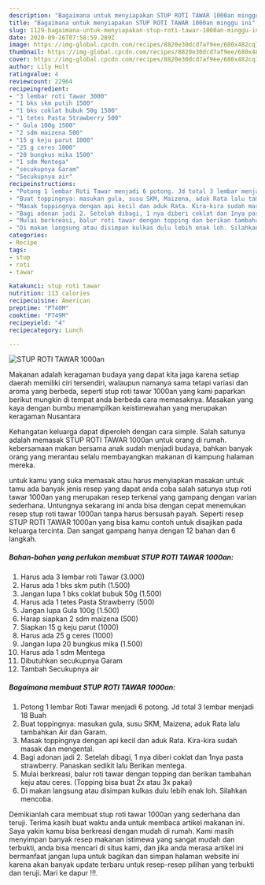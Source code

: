 ```yaml
---
description: "Bagaimana untuk menyiapakan STUP ROTI TAWAR 1000an minggu ini"
title: "Bagaimana untuk menyiapakan STUP ROTI TAWAR 1000an minggu ini"
slug: 1129-bagaimana-untuk-menyiapakan-stup-roti-tawar-1000an-minggu-ini
date: 2020-09-26T07:58:59.289Z
image: https://img-global.cpcdn.com/recipes/8820e30dcd7af9ee/680x482cq70/stup-roti-tawar-1000an-foto-resep-utama.jpg
thumbnail: https://img-global.cpcdn.com/recipes/8820e30dcd7af9ee/680x482cq70/stup-roti-tawar-1000an-foto-resep-utama.jpg
cover: https://img-global.cpcdn.com/recipes/8820e30dcd7af9ee/680x482cq70/stup-roti-tawar-1000an-foto-resep-utama.jpg
author: Lily Holt
ratingvalue: 4
reviewcount: 22964
recipeingredient:
- "3 lembar roti Tawar 3000"
- "1 bks skm putih 1500"
- "1 bks coklat bubuk 50g 1500"
- "1 tetes Pasta Strawberry 500"
- " Gula 100g 1500"
- "2 sdm maizena 500"
- "15 g keju parut 1000"
- "25 g ceres 1000"
- "20 bungkus mika 1500"
- "1 sdm Mentega"
- "secukupnya Garam"
- "Secukupnya air"
recipeinstructions:
- "Potong 1 lembar Roti Tawar menjadi 6 potong. Jd total 3 lembar menjadi 18 Buah"
- "Buat toppingnya: masukan gula, susu SKM, Maizena, aduk Rata lalu tambahkan Air dan Garam."
- "Masak toppingnya dengan api kecil dan aduk Rata. Kira-kira sudah masak dan mengental."
- "Bagi adonan jadi 2. Setelah dibagi, 1 nya diberi coklat dan 1nya pasta strawberry. Panaskan sedikit lalu Berikan mentega."
- "Mulai berkreasi, balur roti tawar dengan topping dan berikan tambahan keju atau ceres. (Topping bisa buat 2x atau 3x pakai)"
- "Di makan langsung atau disimpan kulkas dulu lebih enak loh. Silahkan mencoba."
categories:
- Recipe
tags:
- stup
- roti
- tawar

katakunci: stup roti tawar 
nutrition: 113 calories
recipecuisine: American
preptime: "PT40M"
cooktime: "PT49M"
recipeyield: "4"
recipecategory: Lunch

---
```



![STUP ROTI TAWAR 1000an](https://img-global.cpcdn.com/recipes/8820e30dcd7af9ee/680x482cq70/stup-roti-tawar-1000an-foto-resep-utama.jpg)

Makanan adalah keragaman budaya yang dapat kita jaga karena setiap daerah memiliki ciri tersendiri, walaupun namanya sama tetapi variasi dan aroma yang berbeda, seperti stup roti tawar 1000an yang kami paparkan berikut mungkin di tempat anda berbeda cara memasaknya. Masakan yang kaya dengan bumbu menampilkan keistimewahan yang merupakan keragaman Nusantara



Kehangatan keluarga dapat diperoleh dengan cara simple. Salah satunya adalah memasak STUP ROTI TAWAR 1000an untuk orang di rumah. kebersamaan makan bersama anak sudah menjadi budaya, bahkan banyak orang yang merantau selalu membayangkan makanan di kampung halaman mereka.

untuk kamu yang suka memasak atau harus menyiapkan masakan untuk tamu ada banyak jenis resep yang dapat anda coba salah satunya stup roti tawar 1000an yang merupakan resep terkenal yang gampang dengan varian sederhana. Untungnya sekarang ini anda bisa dengan cepat menemukan resep stup roti tawar 1000an tanpa harus bersusah payah.
Seperti resep STUP ROTI TAWAR 1000an yang bisa kamu contoh untuk disajikan pada keluarga tercinta. Dan sangat gampang hanya dengan 12 bahan dan 6 langkah.


<!--inarticleads1-->

##### Bahan-bahan yang perlukan membuat STUP ROTI TAWAR 1000an:

1. Harus ada 3 lembar roti Tawar (3.000)
1. Harus ada 1 bks skm putih (1.500)
1. Jangan lupa 1 bks coklat bubuk 50g (1.500)
1. Harus ada 1 tetes Pasta Strawberry (500)
1. Jangan lupa  Gula 100g (1.500)
1. Harap siapkan 2 sdm maizena (500)
1. Siapkan 15 g keju parut (1000)
1. Harus ada 25 g ceres (1000)
1. Jangan lupa 20 bungkus mika (1.500)
1. Harus ada 1 sdm Mentega
1. Dibutuhkan secukupnya Garam
1. Tambah Secukupnya air




<!--inarticleads2-->

##### Bagaimana membuat  STUP ROTI TAWAR 1000an:

1. Potong 1 lembar Roti Tawar menjadi 6 potong. Jd total 3 lembar menjadi 18 Buah
1. Buat toppingnya: masukan gula, susu SKM, Maizena, aduk Rata lalu tambahkan Air dan Garam.
1. Masak toppingnya dengan api kecil dan aduk Rata. Kira-kira sudah masak dan mengental.
1. Bagi adonan jadi 2. Setelah dibagi, 1 nya diberi coklat dan 1nya pasta strawberry. Panaskan sedikit lalu Berikan mentega.
1. Mulai berkreasi, balur roti tawar dengan topping dan berikan tambahan keju atau ceres. (Topping bisa buat 2x atau 3x pakai)
1. Di makan langsung atau disimpan kulkas dulu lebih enak loh. Silahkan mencoba.




Demikianlah cara membuat stup roti tawar 1000an yang sederhana dan teruji. Terima kasih buat waktu anda untuk membaca artikel makanan ini. Saya yakin kamu bisa berkreasi dengan mudah di rumah. Kami masih menyimpan banyak resep makanan istimewa yang sangat mudah dan terbukti, anda bisa mencari di situs kami, dan jika anda merasa artikel ini bermanfaat jangan lupa untuk bagikan dan simpan halaman website ini karena akan banyak update terbaru untuk resep-resep pilihan yang terbukti dan teruji. Mari ke dapur !!!. 
